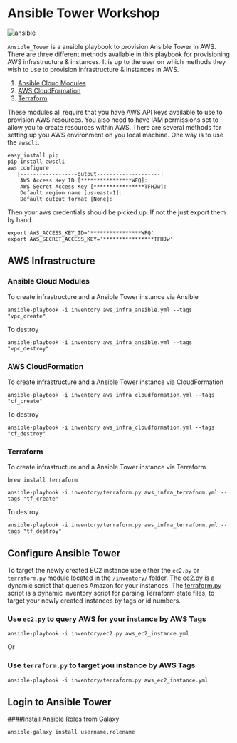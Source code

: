 # Ansible Tower Workshop

![ansible](https://www.redhat.com/cms/managed-files/Ansible-Tower-Logotype-Large-RGB-FullGrey-300x124.png)

`Ansible_Tower` is a ansible playbook to provision Ansible Tower in AWS. There are three different methods available in this playbook for provisioning AWS infrastructure & instances. It is up to the user on which methods they wish to use to provision infrastructure & instances in AWS.  

1. [Ansible Cloud Modules](http://docs.ansible.com/ansible/list_of_cloud_modules.html)
2. [AWS CloudFormation](https://aws.amazon.com/documentation/cloudformation/)
3. [Terraform](https://www.terraform.io/docs/providers/aws/index.html)

These modules all require that you have AWS API keys available to use to provision AWS resources. You also need to have IAM permissions set to allow you to create resources within AWS. There are several methods for setting up you AWS environment on you local machine. One way is to use the `awscli`. 

```
easy_install pip
pip install awscli
aws configure
   |------------------output--------------------|
	AWS Access Key ID [****************WFQ]:
	AWS Secret Access Key [****************TFHJw]:
	Default region name [us-east-1]:
	Default output format [None]:
```

Then your aws credentials should be picked up. If not the just export them by hand.

```
export AWS_ACCESS_KEY_ID='****************WFQ'
export AWS_SECRET_ACCESS_KEY='****************TFHJw'
```


## AWS Infrastructure

### Ansible Cloud Modules

To create infrastructure and a Ansible Tower instance via Ansible

```
ansible-playbook -i inventory aws_infra_ansible.yml --tags "vpc_create" 
```

To destroy

```
ansible-playbook -i inventory aws_infra_ansible.yml --tags "vpc_destroy" 
```


### AWS CloudFormation

To create infrastructure and a Ansible Tower instance via CloudFormation

```
ansible-playbook -i inventory aws_infra_cloudformation.yml --tags "cf_create" 
```
To destroy

```
ansible-playbook -i inventory aws_infra_cloudformation.yml --tags "cf_destroy" 
```

### Terraform

To create infrastructure and a Ansible Tower instance via Terraform 

```
brew install terraform

ansible-playbook -i inventory/terraform.py aws_infra_terraform.yml --tags "tf_create" 
```
To destroy

```
ansible-playbook -i inventory/terraform.py aws_infra_terraform.yml --tags "tf_destroy" 
```

## Configure Ansible Tower

To target the newly created EC2 instance use either the `ec2.py` or `terraform.py` module located in the `/inventory/` folder. The [ec2.py](http://docs.ansible.com/ansible/intro_dynamic_inventory.html) is a dynamic script that queries Amazon for your instances. The [terraform.py](https://github.com/CiscoCloud/terraform.py) script is a dynamic inventory script for parsing Terraform state files, to target your newly created instances by tags or id numbers. 


### 


### Use `ec2.py` to query AWS for your instance by AWS Tags

```
ansible-playbook -i inventory/ec2.py aws_ec2_instance.yml
```
Or

### Use `terraform.py` to target you instance by AWS Tags

```
ansible-playbook -i inventory/terraform.py aws_ec2_instance.yml
```

## Login to Ansible Tower

####Install Ansible Roles from [Galaxy](https://galaxy.ansible.com/)

```
ansible-galaxy install username.rolename
```

